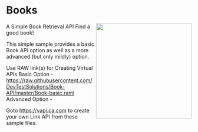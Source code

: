 Books
=====

A Simple Book Retrieval API
<img align="right" height="260" src="https://raw.githubusercontent.com/DevTestSolutions/Link-API/master/Puzzle.png">
Find a good book!

This simple sample provides a basic Book API option as well as a more advanced (but only mildly) option.

Use RAW link(s) for Creating Virtual APIs
Basic Option - https://raw.githubusercontent.com/DevTestSolutions/Book-API/master/Book-basic.raml
Advanced Option - 

Goto https://vapi.ca.com to create your own Link API from these sample files.
